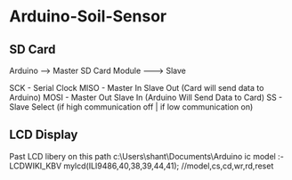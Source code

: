 # Arduino-Soil-Sensor

## SD Card
Arduino --> Master
SD Card Module ---> Slave

SCK - Serial Clock
MISO - Master In Slave Out (Card will send data to Arduino)
MOSI - Master Out Slave In (Arduino Will Send Data to Card)
SS - Slave Select (if high communication off | if low communication on)

## LCD Display
Past LCD libery on this path
c:\Users\shant\Documents\Arduino
ic model :- LCDWIKI_KBV mylcd(ILI9486,40,38,39,44,41); //model,cs,cd,wr,rd,reset



